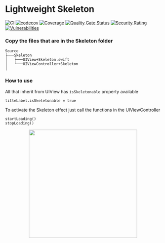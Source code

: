 # Lightweight Skeleton

![CI](https://github.com/lucabelezal/Skeleton/workflows/CI/badge.svg)
[![codecov](https://codecov.io/gh/lucabelezal/Skeleton/branch/master/graph/badge.svg?token=f0sH9cfXWn)](https://codecov.io/gh/lucabelezal/Skeleton)
[![Coverage](https://sonarcloud.io/api/project_badges/measure?project=lucabelezal_Skeleton&metric=coverage)](https://sonarcloud.io/dashboard?id=lucabelezal_Skeleton)
[![Quality Gate Status](https://sonarcloud.io/api/project_badges/measure?project=lucabelezal_Skeleton&metric=alert_status)](https://sonarcloud.io/dashboard?id=lucabelezal_Skeleton)
[![Security Rating](https://sonarcloud.io/api/project_badges/measure?project=lucabelezal_Skeleton&metric=security_rating)](https://sonarcloud.io/dashboard?id=lucabelezal_Skeleton)
[![Vulnerabilities](https://sonarcloud.io/api/project_badges/measure?project=lucabelezal_Skeleton&metric=vulnerabilities)](https://sonarcloud.io/dashboard?id=lucabelezal_Skeleton)

### Copy the files that are in the Skeleton folder

```
Source    
├───Skeleton
│   ├───UIView+Skeleton.swift
│   └───UIViewController+Skeleton
│
```

### How to use


All that inherit from UIView has `isSkeletonable` property available

```
titleLabel.isSkeletonable = true
```

To activate the Skeleton effect just call the functions in the UIViewController

```
startLoading()
stopLoading()
```

<p align="center">
  <img src="https://github.com/lucabelezal/Skeleton/blob/master/GIF/skeleton.gif" width="350"/>
</p>

